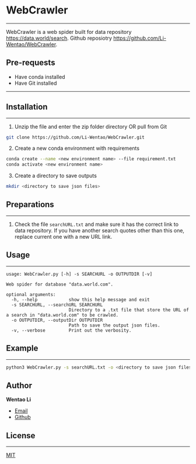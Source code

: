 # WebCrawler
-------------
WebCrawler is a web spider built for data repository https://data.world/search.
Github reposiotry https://github.com/Li-Wentao/WebCrawler.

## Pre-requests
* Have conda installed
* Have Git installed
-----------------------

## Installation
----------------
1. Unzip the file and enter the zip folder directory OR pull from Git
```bash
git clone https://github.com/Li-Wentao/WebCrawler.git
```
2. Create a new conda environment with requirements
```bash
conda create --name <new environment name> --file requirement.txt
conda activate <new environment name>
```
3. Create a directory to save outputs
```bash
mkdir <directory to save json files>
```

## Preparations
----------------
1. Check the file `searchURL.txt` and make sure it has the correct link to data repository. If you have another search quotes other than this one, replace current one with a new URL link.


## Usage
-----------
```
usage: WebCrawler.py [-h] -s SEARCHURL -o OUTPUTDIR [-v]

Web spider for database "data.world.com".

optional arguments:
  -h, --help            show this help message and exit
  -s SEARCHURL, --searchURL SEARCHURL
                        Directory to a .txt file that store the URL of a search in "data.world.com" to be crawled.
  -o OUTPUTDIR, --outputDir OUTPUTDIR
                        Path to save the output json files.
  -v, --verbose         Print out the verbosity.
```

## Example
-------------
```bash
python3 WebCrawler.py -s searchURL.txt -o <directory to save json files>
```

## Author
**Wentao Li**

- [Email](mailto:wentao.li@uth.tmc.edu)
- [Github](https://github.com/Li-Wentao)

## License
-----------
[MIT](https://choosealicense.com/licenses/mit/)